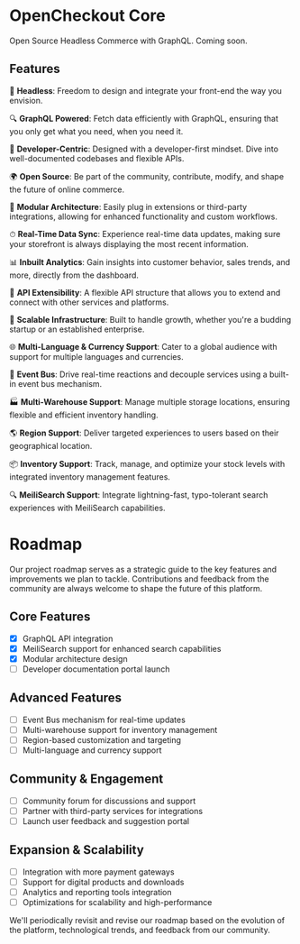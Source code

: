 # OpenCheckout Core
Open Source Headless Commerce with GraphQL. Coming soon.


## Features

🚀 **Headless**: Freedom to design and integrate your front-end the way you envision.

🔍 **GraphQL Powered**: Fetch data efficiently with GraphQL, ensuring that you only get what you need, when you need it.

🤖 **Developer-Centric**: Designed with a developer-first mindset. Dive into well-documented codebases and flexible APIs.

🌍 **Open Source**: Be part of the community, contribute, modify, and shape the future of online commerce.

🔗 **Modular Architecture**: Easily plug in extensions or third-party integrations, allowing for enhanced functionality and custom workflows.

⏱ **Real-Time Data Sync**: Experience real-time data updates, making sure your storefront is always displaying the most recent information.

📊 **Inbuilt Analytics**: Gain insights into customer behavior, sales trends, and more, directly from the dashboard.

📡 **API Extensibility**: A flexible API structure that allows you to extend and connect with other services and platforms.

🌱 **Scalable Infrastructure**: Built to handle growth, whether you're a budding startup or an established enterprise.

🌐 **Multi-Language & Currency Support**: Cater to a global audience with support for multiple languages and currencies.

🚌 **Event Bus**: Drive real-time reactions and decouple services using a built-in event bus mechanism.

🏭 **Multi-Warehouse Support**: Manage multiple storage locations, ensuring flexible and efficient inventory handling.

🌎 **Region Support**: Deliver targeted experiences to users based on their geographical location.

📦 **Inventory Support**: Track, manage, and optimize your stock levels with integrated inventory management features.

🔍 **MeiliSearch Support**: Integrate lightning-fast, typo-tolerant search experiences with MeiliSearch capabilities.

# Roadmap

Our project roadmap serves as a strategic guide to the key features and improvements we plan to tackle. Contributions and feedback from the community are always welcome to shape the future of this platform.

## Core Features

- [X] GraphQL API integration
- [X] MeiliSearch support for enhanced search capabilities
- [X] Modular architecture design
- [ ] Developer documentation portal launch

## Advanced Features

- [ ] Event Bus mechanism for real-time updates
- [ ] Multi-warehouse support for inventory management
- [ ] Region-based customization and targeting
- [ ] Multi-language and currency support

## Community & Engagement

- [ ] Community forum for discussions and support
- [ ] Partner with third-party services for integrations
- [ ] Launch user feedback and suggestion portal

## Expansion & Scalability

- [ ] Integration with more payment gateways
- [ ] Support for digital products and downloads
- [ ] Analytics and reporting tools integration
- [ ] Optimizations for scalability and high-performance

We'll periodically revisit and revise our roadmap based on the evolution of the platform, technological trends, and feedback from our community.
